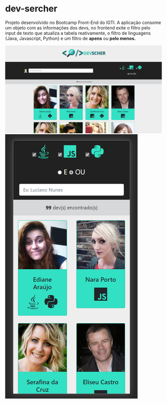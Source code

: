 # dev-sercher

Projeto desenvolvido no Bootcamp Front-End do IGTI. A aplicação consome um objeto com as informações dos devs, no frontend exite o filtro pelo input de texto que atualiza a tabela reativamente, o filtro de linguagens {Java, Javascript, Python} e um filtro de <strong>apens</strong> ou <strong>pelo menos.</strong>

<div aling="center">
  <img src="screenshots\devscher_web.png"/>
  <img src="screenshots\devscher_phone.png"/>
</div>
